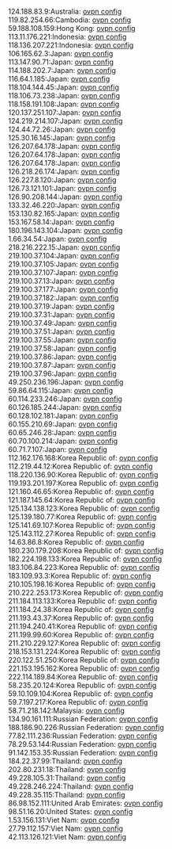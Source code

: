 124.188.83.9:Australia: [ovpn config](vpn/124_188_83_9.ovpn)  
119.82.254.66:Cambodia: [ovpn config](vpn/119_82_254_66.ovpn)  
59.188.108.159:Hong Kong: [ovpn config](vpn/59_188_108_159.ovpn)  
113.11.176.221:Indonesia: [ovpn config](vpn/113_11_176_221.ovpn)  
118.136.207.221:Indonesia: [ovpn config](vpn/118_136_207_221.ovpn)  
106.165.62.3:Japan: [ovpn config](vpn/106_165_62_3.ovpn)  
113.147.90.71:Japan: [ovpn config](vpn/113_147_90_71.ovpn)  
114.188.202.7:Japan: [ovpn config](vpn/114_188_202_7.ovpn)  
116.64.1.185:Japan: [ovpn config](vpn/116_64_1_185.ovpn)  
118.104.144.45:Japan: [ovpn config](vpn/118_104_144_45.ovpn)  
118.106.73.238:Japan: [ovpn config](vpn/118_106_73_238.ovpn)  
118.158.191.108:Japan: [ovpn config](vpn/118_158_191_108.ovpn)  
120.137.251.107:Japan: [ovpn config](vpn/120_137_251_107.ovpn)  
124.219.214.107:Japan: [ovpn config](vpn/124_219_214_107.ovpn)  
124.44.72.26:Japan: [ovpn config](vpn/124_44_72_26.ovpn)  
125.30.16.145:Japan: [ovpn config](vpn/125_30_16_145.ovpn)  
126.207.64.178:Japan: [ovpn config](vpn/126_207_64_178.ovpn)  
126.207.64.178:Japan: [ovpn config](vpn/126_207_64_178.ovpn)  
126.207.64.178:Japan: [ovpn config](vpn/126_207_64_178.ovpn)  
126.218.26.174:Japan: [ovpn config](vpn/126_218_26_174.ovpn)  
126.227.8.120:Japan: [ovpn config](vpn/126_227_8_120.ovpn)  
126.73.121.101:Japan: [ovpn config](vpn/126_73_121_101.ovpn)  
126.90.208.144:Japan: [ovpn config](vpn/126_90_208_144.ovpn)  
133.32.46.220:Japan: [ovpn config](vpn/133_32_46_220.ovpn)  
153.130.82.165:Japan: [ovpn config](vpn/153_130_82_165.ovpn)  
153.167.58.14:Japan: [ovpn config](vpn/153_167_58_14.ovpn)  
180.196.143.104:Japan: [ovpn config](vpn/180_196_143_104.ovpn)  
1.66.34.54:Japan: [ovpn config](vpn/1_66_34_54.ovpn)  
218.216.222.15:Japan: [ovpn config](vpn/218_216_222_15.ovpn)  
219.100.37.104:Japan: [ovpn config](vpn/219_100_37_104.ovpn)  
219.100.37.105:Japan: [ovpn config](vpn/219_100_37_105.ovpn)  
219.100.37.107:Japan: [ovpn config](vpn/219_100_37_107.ovpn)  
219.100.37.13:Japan: [ovpn config](vpn/219_100_37_13.ovpn)  
219.100.37.177:Japan: [ovpn config](vpn/219_100_37_177.ovpn)  
219.100.37.182:Japan: [ovpn config](vpn/219_100_37_182.ovpn)  
219.100.37.19:Japan: [ovpn config](vpn/219_100_37_19.ovpn)  
219.100.37.31:Japan: [ovpn config](vpn/219_100_37_31.ovpn)  
219.100.37.49:Japan: [ovpn config](vpn/219_100_37_49.ovpn)  
219.100.37.51:Japan: [ovpn config](vpn/219_100_37_51.ovpn)  
219.100.37.55:Japan: [ovpn config](vpn/219_100_37_55.ovpn)  
219.100.37.58:Japan: [ovpn config](vpn/219_100_37_58.ovpn)  
219.100.37.86:Japan: [ovpn config](vpn/219_100_37_86.ovpn)  
219.100.37.87:Japan: [ovpn config](vpn/219_100_37_87.ovpn)  
219.100.37.96:Japan: [ovpn config](vpn/219_100_37_96.ovpn)  
49.250.236.196:Japan: [ovpn config](vpn/49_250_236_196.ovpn)  
59.86.64.115:Japan: [ovpn config](vpn/59_86_64_115.ovpn)  
60.114.233.246:Japan: [ovpn config](vpn/60_114_233_246.ovpn)  
60.126.185.244:Japan: [ovpn config](vpn/60_126_185_244.ovpn)  
60.128.102.181:Japan: [ovpn config](vpn/60_128_102_181.ovpn)  
60.155.210.69:Japan: [ovpn config](vpn/60_155_210_69.ovpn)  
60.65.246.28:Japan: [ovpn config](vpn/60_65_246_28.ovpn)  
60.70.100.214:Japan: [ovpn config](vpn/60_70_100_214.ovpn)  
60.71.7.107:Japan: [ovpn config](vpn/60_71_7_107.ovpn)  
112.162.176.168:Korea Republic of: [ovpn config](vpn/112_162_176_168.ovpn)  
112.219.44.12:Korea Republic of: [ovpn config](vpn/112_219_44_12.ovpn)  
118.220.136.90:Korea Republic of: [ovpn config](vpn/118_220_136_90.ovpn)  
119.193.201.197:Korea Republic of: [ovpn config](vpn/119_193_201_197.ovpn)  
121.160.46.65:Korea Republic of: [ovpn config](vpn/121_160_46_65.ovpn)  
121.187.145.64:Korea Republic of: [ovpn config](vpn/121_187_145_64.ovpn)  
125.134.138.123:Korea Republic of: [ovpn config](vpn/125_134_138_123.ovpn)  
125.139.180.77:Korea Republic of: [ovpn config](vpn/125_139_180_77.ovpn)  
125.141.69.107:Korea Republic of: [ovpn config](vpn/125_141_69_107.ovpn)  
125.143.112.27:Korea Republic of: [ovpn config](vpn/125_143_112_27.ovpn)  
14.63.86.8:Korea Republic of: [ovpn config](vpn/14_63_86_8.ovpn)  
180.230.179.208:Korea Republic of: [ovpn config](vpn/180_230_179_208.ovpn)  
182.224.198.133:Korea Republic of: [ovpn config](vpn/182_224_198_133.ovpn)  
183.106.84.223:Korea Republic of: [ovpn config](vpn/183_106_84_223.ovpn)  
183.109.93.3:Korea Republic of: [ovpn config](vpn/183_109_93_3.ovpn)  
210.105.198.16:Korea Republic of: [ovpn config](vpn/210_105_198_16.ovpn)  
210.222.253.173:Korea Republic of: [ovpn config](vpn/210_222_253_173.ovpn)  
211.184.113.133:Korea Republic of: [ovpn config](vpn/211_184_113_133.ovpn)  
211.184.24.38:Korea Republic of: [ovpn config](vpn/211_184_24_38.ovpn)  
211.193.43.37:Korea Republic of: [ovpn config](vpn/211_193_43_37.ovpn)  
211.194.240.41:Korea Republic of: [ovpn config](vpn/211_194_240_41.ovpn)  
211.199.99.60:Korea Republic of: [ovpn config](vpn/211_199_99_60.ovpn)  
211.210.229.127:Korea Republic of: [ovpn config](vpn/211_210_229_127.ovpn)  
218.153.131.224:Korea Republic of: [ovpn config](vpn/218_153_131_224.ovpn)  
220.122.51.250:Korea Republic of: [ovpn config](vpn/220_122_51_250.ovpn)  
221.153.195.162:Korea Republic of: [ovpn config](vpn/221_153_195_162.ovpn)  
222.114.189.84:Korea Republic of: [ovpn config](vpn/222_114_189_84.ovpn)  
58.235.20.124:Korea Republic of: [ovpn config](vpn/58_235_20_124.ovpn)  
59.10.109.104:Korea Republic of: [ovpn config](vpn/59_10_109_104.ovpn)  
59.7.197.217:Korea Republic of: [ovpn config](vpn/59_7_197_217.ovpn)  
58.71.218.142:Malaysia: [ovpn config](vpn/58_71_218_142.ovpn)  
134.90.161.111:Russian Federation: [ovpn config](vpn/134_90_161_111.ovpn)  
188.186.90.226:Russian Federation: [ovpn config](vpn/188_186_90_226.ovpn)  
77.82.111.236:Russian Federation: [ovpn config](vpn/77_82_111_236.ovpn)  
78.29.53.144:Russian Federation: [ovpn config](vpn/78_29_53_144.ovpn)  
91.142.153.35:Russian Federation: [ovpn config](vpn/91_142_153_35.ovpn)  
184.22.37.99:Thailand: [ovpn config](vpn/184_22_37_99.ovpn)  
202.80.231.18:Thailand: [ovpn config](vpn/202_80_231_18.ovpn)  
49.228.105.31:Thailand: [ovpn config](vpn/49_228_105_31.ovpn)  
49.228.246.224:Thailand: [ovpn config](vpn/49_228_246_224.ovpn)  
49.228.35.115:Thailand: [ovpn config](vpn/49_228_35_115.ovpn)  
86.98.152.111:United Arab Emirates: [ovpn config](vpn/86_98_152_111.ovpn)  
98.51.16.20:United States: [ovpn config](vpn/98_51_16_20.ovpn)  
1.53.156.131:Viet Nam: [ovpn config](vpn/1_53_156_131.ovpn)  
27.79.112.157:Viet Nam: [ovpn config](vpn/27_79_112_157.ovpn)  
42.113.126.121:Viet Nam: [ovpn config](vpn/42_113_126_121.ovpn)  
